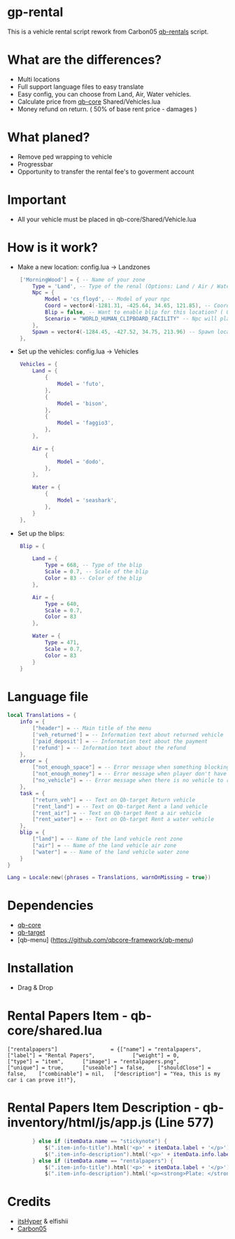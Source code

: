 # gp-rental
This is a vehicle rental script rework from Carbon05 [qb-rentals](https://github.com/Carbon05/qb-rentals) script. 

# What are the differences? 
- Multi locations
- Full support language files to easy translate
- Easy config, you can choose from Land, Air, Water vehicles. 
- Calculate price from [qb-core](https://github.com/qbcore-framework/qb-core) Shared/Vehicles.lua
- Money refund on return. ( 50% of base rent price - damages )

# What planed?
- Remove ped wrapping to vehicle
- Progressbar 
- Opportunity to transfer the rental fee's to goverment account 

# Important
- All your vehicle must be placed in qb-core/Shared/Vehicle.lua

# How is it work? 
- Make a new location: 
    config.lua -> Landzones
```lua
    ['MorningWood'] = { -- Name of your zone
        Type = 'Land', -- Type of the renal (Options: Land / Air / Water)
        Npc = {
            Model = 'cs_floyd', -- Model of your npc
            Coord = vector4(-1281.31, -425.64, 34.65, 121.85), -- Coords off your npc
            Blip = false, -- Want to enable blip for this location? ( Options: true / false )
            Scenario = "WORLD_HUMAN_CLIPBOARD_FACILITY" -- Npc will play this scenario
        },
        Spawn = vector4(-1284.45, -427.52, 34.75, 213.96) -- Spawn location of the vehicle
    },
```
- Set up the vehicles: 
    config.lua -> Vehicles

```lua
    Vehicles = {
        Land = {
            {
                Model = 'futo',
            },
            {
                Model = 'bison',
            },
            {
                Model = 'faggio3',
            },
        },

        Air = {
            {
                Model = 'dodo',
            },
        },

        Water = {
            {
                Model = 'seashark',
            },
        }
    },
```

- Set up the blips: 
```lua
    Blip = {

        Land = {
            Type = 668, -- Type of the blip
            Scale = 0.7, -- Scale of the blip
            Color = 83 -- Color of the blip
        },

        Air = {
            Type = 640,
            Scale = 0.7,
            Color = 83
        },

        Water = {
            Type = 471,
            Scale = 0.7,
            Color = 83
        }
    }
```

# Language file
```lua
local Translations = {
    info = {
        ["header"] = -- Main title of the menu
        ['veh_returned'] = -- Information text about returned vehicle
        ['paid_deposit'] = -- Information text about the payment
        ['refund'] = -- Information text about the refund
    },
    error = {
        ["not_enough_space"] = -- Error message when something blocking the spot
        ["not_enough_money"] = -- Error message when player don't have money
        ["no_vehicle"] = -- Error message when there is no vehicle to return
    },
    task = {
        ["return_veh"] = -- Text on Qb-target Return vehicle
        ["rent_land"] = -- Text on Qb-target Rent a land vehicle
        ["rent_air"] = -- Text on Qb-target Rent a air vehicle
        ["rent_water"] = -- Text on Qb-target Rent a water vehicle
    },
    blip = {
        ["land"] = -- Name of the land vehicle rent zone
        ["air"] = -- Name of the land vehicle air zone
        ["water"] = -- Name of the land vehicle water zone
    }
}

Lang = Locale:new({phrases = Translations, warnOnMissing = true})
```

# Dependencies 
- [qb-core](https://github.com/qbcore-framework/qb-core)
- [qb-target](https://github.com/BerkieBb/qb-target)
- [qb-menu] (https://github.com/qbcore-framework/qb-menu)

# Installation
- Drag & Drop

# Rental Papers Item - qb-core/shared.lua

```
["rentalpapers"]				 = {["name"] = "rentalpapers", 					["label"] = "Rental Papers", 			["weight"] = 0, 		["type"] = "item", 		["image"] = "rentalpapers.png", 		["unique"] = true, 		["useable"] = false, 	["shouldClose"] = false, 	["combinable"] = nil, 	["description"] = "Yea, this is my car i can prove it!"},
```
# Rental Papers Item Description - qb-inventory/html/js/app.js (Line 577)

```lua
        } else if (itemData.name == "stickynote") {
            $(".item-info-title").html('<p>' + itemData.label + '</p>')
            $(".item-info-description").html('<p>' + itemData.info.label + '</p>');
        } else if (itemData.name == "rentalpapers") {
            $(".item-info-title").html('<p>' + itemData.label + '</p>')
            $(".item-info-description").html('<p><strong>Plate: </strong><span>'+ itemData.info.plate + '<p><strong>Model: </strong><span>'+ itemData.info.model +'</span></p>');
```

# Credits 
- [itsHyper](https://github.com/itsHyper) & elfishii 
- [Carbon05](https://github.com/Carbon05)
